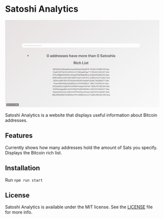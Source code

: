 # Satoshi Analytics

![](https://github.com/SHagege/satoshi-analytics/blob/master/view.gif)

Satoshi Analytics is a website that displays useful information about Bitcoin addresses. 

## Features

Currently shows how many addresses hold the amount of Sats you specify.
Displays the Bitcoin rich list.

## Installation

Run 
``` npm run start ``` 

## License

Satoshi Analytics is available under the MIT license. See the [LICENSE](LICENSE) file for more info.